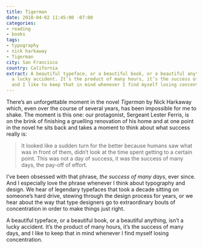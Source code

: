 ```yaml
---
title: Tigerman
date: 2018-04-02 11:45:00 -07:00
categories:
- reading
- books
tags:
- typography
- nick harkaway
- Tigerman
city: San Francisco
country: California
extract: A beautiful typeface, or a beautiful book, or a beautiful anything, isn’t
  a lucky accident. It’s the product of many hours, it’s the success of many days,
  and I like to keep that in mind whenever I find myself losing concentration.
---
```


There’s an unforgettable moment in the novel *Tigerman* by Nick Harkaway which, even over the course of several years, has been impossible for me to shake. The moment is this one: our protagonist, Sergeant Lester Ferris, is on the brink of finishing a gruelling renovation of his home and at one point in the novel he sits back and takes a moment to think about what success really is:

> It looked like a sudden turn for the better because humans saw what was in front of them, didn’t look at the time spent getting to a certain point. This was not a day of success, it was the success of many days, the pay-off of effort.

I’ve been obsessed with that phrase, *the success of many days*, ever since. And I especially love the phrase whenever I think about typography and design. We hear of legendary typefaces that took a decade sitting on someone’s hard drive, stewing through the design process for years, or we hear about the way that type designers go to extraordinary bouts of concentration in order to make things just right.

A beautiful typeface, or a beautiful book, or a beautiful anything, isn’t a lucky accident. It’s the product of many hours, it’s the success of many days, and I like to keep that in mind whenever I find myself losing concentration.
